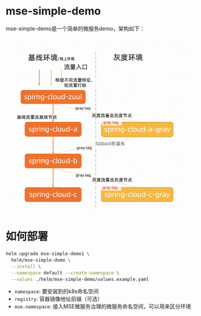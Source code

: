 # mse-simple-demo

mse-simple-demo是一个简单的微服务demo，架构如下：

![demo架构](./image/arch.png)

# 如何部署

```sh
helm upgrade mse-simple-demo1 \
  helm/mse-simple-demo \
  --install \
  --namespace default --create-namespace \
  --values ./helm/mse-simple-demo/values.example.yaml
```

* `namespace`: 要安装到的k8s命名空间
* `registry`: 容器镜像地址前缀（可选）
* `mse.namespace`: 接入MSE微服务治理的微服务命名空间，可以用来区分环境
